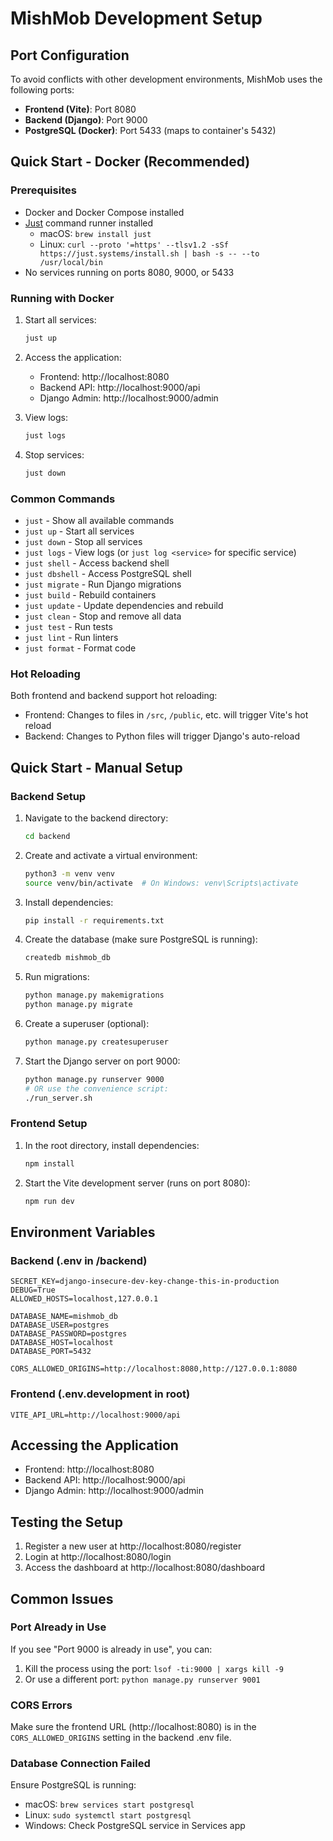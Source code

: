 # MishMob Development Setup

## Port Configuration

To avoid conflicts with other development environments, MishMob uses the following ports:

- **Frontend (Vite)**: Port 8080
- **Backend (Django)**: Port 9000
- **PostgreSQL (Docker)**: Port 5433 (maps to container's 5432)

## Quick Start - Docker (Recommended)

### Prerequisites
- Docker and Docker Compose installed
- [Just](https://github.com/casey/just) command runner installed
  - macOS: `brew install just`
  - Linux: `curl --proto '=https' --tlsv1.2 -sSf https://just.systems/install.sh | bash -s -- --to /usr/local/bin`
- No services running on ports 8080, 9000, or 5433

### Running with Docker

1. Start all services:
   ```bash
   just up
   ```

2. Access the application:
   - Frontend: http://localhost:8080
   - Backend API: http://localhost:9000/api
   - Django Admin: http://localhost:9000/admin

3. View logs:
   ```bash
   just logs
   ```

4. Stop services:
   ```bash
   just down
   ```

### Common Commands

- `just` - Show all available commands
- `just up` - Start all services
- `just down` - Stop all services
- `just logs` - View logs (or `just log <service>` for specific service)
- `just shell` - Access backend shell
- `just dbshell` - Access PostgreSQL shell
- `just migrate` - Run Django migrations
- `just build` - Rebuild containers
- `just update` - Update dependencies and rebuild
- `just clean` - Stop and remove all data
- `just test` - Run tests
- `just lint` - Run linters
- `just format` - Format code

### Hot Reloading

Both frontend and backend support hot reloading:
- Frontend: Changes to files in `/src`, `/public`, etc. will trigger Vite's hot reload
- Backend: Changes to Python files will trigger Django's auto-reload

## Quick Start - Manual Setup

### Backend Setup

1. Navigate to the backend directory:
   ```bash
   cd backend
   ```

2. Create and activate a virtual environment:
   ```bash
   python3 -m venv venv
   source venv/bin/activate  # On Windows: venv\Scripts\activate
   ```

3. Install dependencies:
   ```bash
   pip install -r requirements.txt
   ```

4. Create the database (make sure PostgreSQL is running):
   ```bash
   createdb mishmob_db
   ```

5. Run migrations:
   ```bash
   python manage.py makemigrations
   python manage.py migrate
   ```

6. Create a superuser (optional):
   ```bash
   python manage.py createsuperuser
   ```

7. Start the Django server on port 9000:
   ```bash
   python manage.py runserver 9000
   # OR use the convenience script:
   ./run_server.sh
   ```

### Frontend Setup

1. In the root directory, install dependencies:
   ```bash
   npm install
   ```

2. Start the Vite development server (runs on port 8080):
   ```bash
   npm run dev
   ```

## Environment Variables

### Backend (.env in /backend)
```env
SECRET_KEY=django-insecure-dev-key-change-this-in-production
DEBUG=True
ALLOWED_HOSTS=localhost,127.0.0.1

DATABASE_NAME=mishmob_db
DATABASE_USER=postgres
DATABASE_PASSWORD=postgres
DATABASE_HOST=localhost
DATABASE_PORT=5432

CORS_ALLOWED_ORIGINS=http://localhost:8080,http://127.0.0.1:8080
```

### Frontend (.env.development in root)
```env
VITE_API_URL=http://localhost:9000/api
```

## Accessing the Application

- Frontend: http://localhost:8080
- Backend API: http://localhost:9000/api
- Django Admin: http://localhost:9000/admin

## Testing the Setup

1. Register a new user at http://localhost:8080/register
2. Login at http://localhost:8080/login
3. Access the dashboard at http://localhost:8080/dashboard

## Common Issues

### Port Already in Use
If you see "Port 9000 is already in use", you can:
1. Kill the process using the port: `lsof -ti:9000 | xargs kill -9`
2. Or use a different port: `python manage.py runserver 9001`

### CORS Errors
Make sure the frontend URL (http://localhost:8080) is in the `CORS_ALLOWED_ORIGINS` setting in the backend .env file.

### Database Connection Failed
Ensure PostgreSQL is running:
- macOS: `brew services start postgresql`
- Linux: `sudo systemctl start postgresql`
- Windows: Check PostgreSQL service in Services app